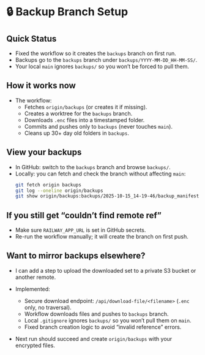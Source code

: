 # 🔒 Backup Branch Setup

## Quick Status
- Fixed the workflow so it creates the `backups` branch on first run.
- Backups go to the `backups` branch under `backups/YYYY-MM-DD_HH-MM-SS/`.
- Your local `main` ignores `backups/` so you won’t be forced to pull them.

## How it works now
- The workflow:
  - Fetches `origin/backups` (or creates it if missing).
  - Creates a worktree for the `backups` branch.
  - Downloads `.enc` files into a timestamped folder.
  - Commits and pushes only to `backups` (never touches `main`).
  - Cleans up 30+ day old folders in `backups`.

## View your backups
- In GitHub: switch to the `backups` branch and browse `backups/`.
- Locally: you can fetch and check the branch without affecting `main`:
  ```bash
  git fetch origin backups
  git log --oneline origin/backups
  git show origin/backups:backups/2025-10-15_14-19-46/backup_manifest.json
  ```

## If you still get “couldn’t find remote ref”
- Make sure `RAILWAY_APP_URL` is set in GitHub secrets.
- Re-run the workflow manually; it will create the branch on first push.

## Want to mirror backups elsewhere?
- I can add a step to upload the downloaded set to a private S3 bucket or another remote.

- Implemented:
  - Secure download endpoint: `/api/download-file/<filename>` (`.enc` only, no traversal).
  - Workflow downloads files and pushes to `backups` branch.
  - Local `.gitignore` ignores `backups/` so you won’t pull them on `main`.
  - Fixed branch creation logic to avoid “invalid reference” errors.

- Next run should succeed and create `origin/backups` with your encrypted files.


